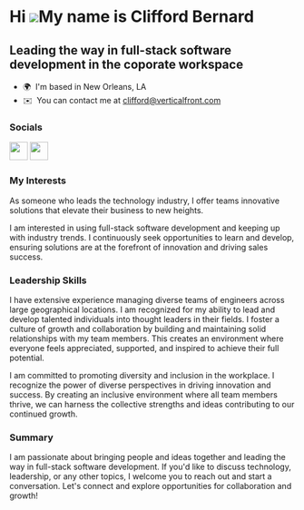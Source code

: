 Hi ![](https://user-images.githubusercontent.com/18350557/176309783-0785949b-9127-417c-8b55-ab5a4333674e.gif)My name is Clifford Bernard
========================================================================================================================================

Leading the way in full-stack software development in the coporate workspace
--------------------------------------------------------------------------

*   🌍  I'm based in New Orleans, LA
*   ✉️  You can contact me at [clifford@verticalfront.com](mailto:clifford@verticalfront.com)

### Socials
                                  
<p align="left">
<a href="https://www.twitter.com/Bern_Cliff" target="_blank" rel="noreferrer"><img src="https://raw.githubusercontent.com/danielcranney/readme-generator/main/public/icons/socials/twitter.svg" width="32" height="32" /></a>
<a href="https://www.linkedin.com/in/cbernard01" target="_blank" rel="noreferrer"><img src="https://raw.githubusercontent.com/danielcranney/readme-generator/main/public/icons/socials/linkedin.svg" width="32" height="32" /></a>



### My Interests
<p>
As someone who leads the technology industry, I offer teams innovative solutions that elevate their business to new heights. 

I am interested in using full-stack software development and keeping up with industry trends. I continuously seek opportunities to learn and develop, ensuring solutions are at the forefront of innovation and driving sales success.
</p>

### Leadership Skills
<p>
  I have extensive experience managing diverse teams of engineers across large geographical locations. I am recognized for my ability to lead and develop talented individuals into thought leaders in their fields. I foster a culture of growth and collaboration by building and maintaining solid relationships with my team members. This creates an environment where everyone feels appreciated, supported, and inspired to achieve their full potential.

I am committed to promoting diversity and inclusion in the workplace. I recognize the power of diverse perspectives in driving innovation and success. By creating an inclusive environment where all team members thrive, we can harness the collective strengths and ideas contributing to our continued growth.
</p>

### Summary
<p>
  I am passionate about bringing people and ideas together and leading the way in full-stack software development. If you'd like to discuss technology, leadership, or any other topics, I welcome you to reach out and start a conversation. Let's connect and explore opportunities for collaboration and growth!
</p>
                    

<!-- ### Blog -->
                                  
<!-- <p align="left">
<a href="https://www.twitter.com/Bern_Cliff" target="_blank" rel="noreferrer"><img src="https://raw.githubusercontent.com/danielcranney/readme-generator/main/public/icons/socials/twitter.svg" width="32" height="32" /></a>
<a href="https://cbernard01.hashnode.dev" target="_blank" rel="noreferrer"><img src="https://raw.githubusercontent.com/danielcranney/readme-generator/main/public/icons/socials/hashnode.svg" width="32" height="32" /></a>
<a href="https://www.linkedin.com/in/cbernard01" target="_blank" rel="noreferrer"><img src="https://raw.githubusercontent.com/danielcranney/readme-generator/main/public/icons/socials/linkedin.svg" width="32" height="32" /></a>
<a href="http://www.medium.com/@cbernard01" target="_blank" rel="noreferrer"><img src="https://raw.githubusercontent.com/danielcranney/readme-generator/main/public/icons/socials/medium.svg" width="32" height="32" /></a>
</p> -->


